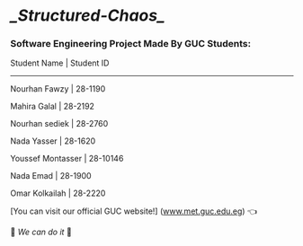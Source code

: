 # **_Structured-Chaos*_*

### Software Engineering Project Made By GUC Students:

Student Name | Student ID
------------   ----------

Nourhan Fawzy | 28-1190

Mahira Galal | 28-2192

Nourhan sediek | 28-2760

Nada Yasser | 28-1620

Youssef Montasser | 28-10146

Nada Emad | 28-1900

Omar Kolkailah | 28-2220

[You can visit our official GUC website!]
(www.met.guc.edu.eg)  :point_left:


:muscle: _We can do it_ :muscle:
